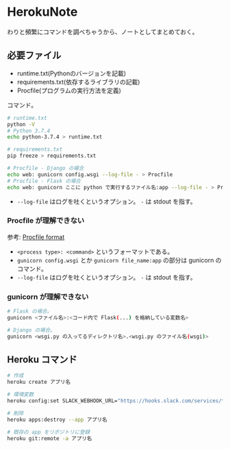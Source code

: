 HerokuNote
===

わりと頻繁にコマンドを調べちゃうから、ノートとしてまとめておく。

## 必要ファイル

- runtime.txt(Pythonのバージョンを記載)
- requirements.txt(依存するライブラリの記載)
- Procfile(プログラムの実行方法を定義)

コマンド。

```bash
# runtime.txt
python -V
# Python 3.7.4
echo python-3.7.4 > runtime.txt

# requirements.txt
pip freeze > requirements.txt

# Procfile - Django の場合
echo web: gunicorn config.wsgi --log-file - > Procfile
# Procfile - Flask の場合
echo web: gunicorn ここに python で実行するファイル名:app --log-file - > Procfile
```

- `--log-file` はログを吐くというオプション。 `-` は stdout を指す。

### Procfile が理解できない

参考: [Procfile format](https://devcenter.heroku.com/articles/procfile#procfile-format)

- `<process type>: <command>` というフォーマットである。
- `gunicorn config.wsgi` とか `gunicorn file_name:app` の部分は gunicorn のコマンド。
- `--log-file` はログを吐くというオプション。 `-` は stdout を指す。

### gunicorn が理解できない

```bash
# Flask の場合。
gunicorn <ファイル名>:<コード内で Flask(...) を格納している変数名>

# Django の場合。
gunicorn <wsgi.py の入ってるディレクトリ名>.<wsgi.py のファイル名(wsgi)>
```

## Heroku コマンド

```bash
# 作成
heroku create アプリ名

# 環境変数
heroku config:set SLACK_WEBHOOK_URL="https://hooks.slack.com/services/***"

# 削除
heroku apps:destroy --app アプリ名

# 既存の app をリポジトリに登録
heroku git:remote -a アプリ名
```
